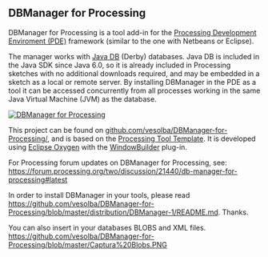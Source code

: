 ## DBManager for Processing

DBManager for Processing is a tool add-in for the [Processing Development Enviroment (PDE)](https://processing.org/reference/environment/) framework (similar to the one with Netbeans or Eclipse).

The manager works with [Java DB](http://docs.oracle.com/javadb/) (Derby) databases. Java DB is included in the Java SDK since Java 6.0, so it is already included in Processing sketches with no additional downloads required, and may be embedded in a sketch as a local or remote server. By installing DBManager in the PDE as a tool it can be accessed concurrently from all processes working in the same Java Virtual Machine (JVM) as the database.

[![DBManager for Processing](https://img.youtube.com/vi/64F0kFhagqk/0.jpg)](https://www.youtube.com/watch?v=64F0kFhagqk)

This project can be found on [github.com/vesolba/DBManager-for-Processing/](https://github.com/vesolba/DBManager-for-Processing/), and is based on the [Processing Tool Template](https://github.com/processing/processing-tool-template). It is developed using [Eclipse Oxygen](https://projects.eclipse.org/releases/oxygen) with the [WindowBuilder](https://eclipse.org/windowbuilder/) plug-in.

For Processing forum updates on DBManager for Processing, see: https://forum.processing.org/two/discussion/21440/db-manager-for-processing#latest

In order to install DBManager in your tools, please read https://github.com/vesolba/DBManager-for-Processing/blob/master/distribution/DBManager-1/README.md. Thanks.

You can also insert in your databases BLOBS and XML files. https://github.com/vesolba/DBManager-for-Processing/blob/master/Captura%20Blobs.PNG
